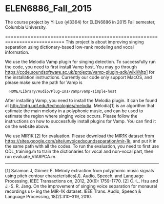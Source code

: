 # ELEN6886_Fall_2015
The course project by Yi Luo (yl3364) for ELEN6886 in 2015 Fall semester, Columbia University.

===========================================================================
This project is about improving singing separation using dictionary-based low-rank modeling and vocal information.   

We use the Melodia Vamp plugin for singing detection. To successfully run the code, you need to first install Vamp host. You may go through https://code.soundsoftware.ac.uk/projects/vamp-plugin-sdk/wiki/Mtp1 for the installation instructions. Currently our code only support MacOS, and please make sure the path for Vamp is   
```
  HOME/Library/Audio/Plug-Ins/Vamp/vamp-simple-host  
```
After installing Vamp, you need to install the Melodia plugin. It can be found at http://mtg.upf.edu/technologies/melodia. Melodia[1] is an algorithm that estimate the main melody in a polyphonic music, and can be used to estimate the region where singing voice occurs. Please follow the instructions on how to successfully install plugins for Vamp. You can find it on the website above.  


We use MIR1K [2] for evaluation. Please download the MIR1K dataset from https://sites.google.com/site/unvoicedsoundseparation/mir-1k, and put it in the same path with all the codes. To run the evaluation, you need to first use ODL_training.m to train the dictionaries for vocal and non-vocal part, then run evaluate_VIARPCA.m.

----------------------------------------------------------------------------

[1] Salamon J, Gómez E. Melody extraction from polyphonic music signals using pitch contour characteristics[J]. Audio, Speech, and Language Processing, IEEE Transactions on, 2012, 20(6): 1759-1770.
[2] C.-L. Hsu and J.-S. R. Jang. On the improvement of singing voice separation for monaural recordings us- ing the MIR-1K dataset. IEEE Trans. Audio, Speech & Language Processing, 18(2):310–319, 2010.

